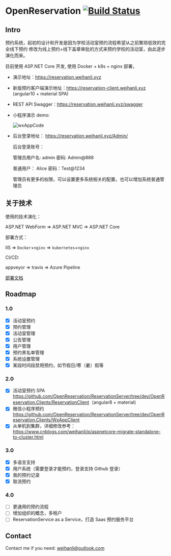# OpenReservation [![Build Status](https://weihanli.visualstudio.com/Pipelines/_apis/build/status/OpenReservation.ReservationServer?branchName=dev)](https://weihanli.visualstudio.com/Pipelines/_build/latest?definitionId=7&branchName=dev)

## Intro

预约系统，起初的设计和开发是因为学校活动室预约流程希望从之前繁琐低效的完全线下预约
修改为线上预约+线下盖章审批的方式来预约学校的活动室，由此逐步演化而来。

目前使用 ASP.NET Core 开发, 使用 Docker + k8s + nginx 部署，

- 演示地址：<https://reservation.weihanli.xyz>
- 新版预约客户端演示地址：<https://reservation-client.weihanli.xyz>  (angular10 + material SPA)
- REST API Swagger：<https://reservation.weihanli.xyz/swagger>
- 小程序演示 demo:

  ![wxAppCode](./images/wxAppCode.jpg)

- 后台登录地址： <https://reservation.weihanli.xyz/Admin/>

  后台登录账号：

  管理员用户名: admin 密码: Admin@888

  普通用户： Alice 密码：Test@1234

  管理员有更多的权限，可以设置更多系统相关的配置，也可以增加系统普通管理员

## 关于技术

使用的技术演化：

ASP.NET WebForm => ASP.NET MVC => ASP.NET Core

部署方式：

IIS => `Docker`+`nginx` => `kubernetes`+`nginx`

CI/CD:

appveyor => travis => Azure Pipeline

[部署文档](./docs/README.md)

## Roadmap

### 1.0

- [x] 活动室预约
- [x] 预约管理
- [x] 活动室管理
- [x] 公告管理
- [x] 用户管理
- [x] 预约黑名单管理
- [x] 系统设置管理
- [x] 某段时间段禁用预约，如节假日/寒（暑）假等

### 2.0

- [x] 活动室预约 SPA <https://github.com/OpenReservation/ReservationServer/tree/dev/OpenReservation.Clients/ReservationClient>（angular8 + material)
- [x] 微信小程序预约 <https://github.com/OpenReservation/ReservationServer/tree/dev/OpenReservation.Clients/WxAppClient>
- [x] 从单机到集群，详细修改参考：<https://www.cnblogs.com/weihanli/p/aspnetcore-migrate-standalone-to-cluster.html>

### 3.0

- [x] 多语言支持
- [x] 用户系统（需要登录才能预约，登录支持 Github 登录）
- [x] 我的预约记录
- [x] 取消预约

### 4.0

- [ ] 更通用的预约流程
- [ ] 增加组织的概念，多租户
- [ ] ReservationService as a Service，打造 Saas 预约服务平台

## Contact

Contact me if you need: <weihanli@outlook.com>

